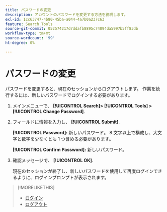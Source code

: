 ```yaml
---
title: パスワードの変更
description: アカウントのパスワードを変更する方法を説明します。
exl-id: 1cc63747-4b80-45ba-a044-4a7b0a237c63
feature: Search Tools
source-git-commit: 052574217d7ddafb8895c74094da5997b5ff83db
workflow-type: tm+mt
source-wordcount: '99'
ht-degree: 0%

---
```


# パスワードの変更

パスワードを変更すると、現在のセッションからログアウトします。 作業を続行するには、新しいパスワードでログインする必要があります。

1. メインメニューで、 **[!UICONTROL Search]> [!UICONTROL Tools] >[!UICONTROL Change Password]**.

1. フィールドに情報を入力し、 **[!UICONTROL Submit]**.

   **[!UICONTROL Password]:** 新しいパスワード。 8 文字以上で構成し、大文字と数字を少なくとも 1 つ含める必要があります。

   **[!UICONTROL Confirm Password]:** 新しいパスワード。

1. 確認メッセージで、 **[!UICONTROL OK]**.

   現在のセッションが終了し、新しいパスワードを使用して再度ログインできるように、ログインプロンプトが表示されます。

>[!MORELIKETHIS]
>
>* [ログイン](/help/search-social-commerce/getting-started/log-in.md)
>* [ログアウト](/help/search-social-commerce/getting-started/log-out.md)
